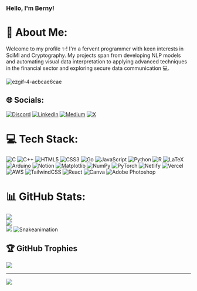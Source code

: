 ### Hello, I'm Berny!
# 💫 About Me:
 Welcome to my profile ✨! 
I'm a fervent programmer with keen interests in SciMl and Cryptography. My projects span from developing NLP models and automating visual data interpretation to applying advanced techniques in the financial sector and exploring secure data communication 💻.

![ezgif-4-acbcae6cae](https://github.com/BernyAngel/BernyAngel/assets/114488781/30cc0e58-8481-4706-a9fe-537f73fa14d2)


## 🌐 Socials:
[![Discord](https://img.shields.io/badge/Discord-%237289DA.svg?logo=discord&logoColor=white)](https://discord.gg/sakuro1796) [![LinkedIn](https://img.shields.io/badge/LinkedIn-%230077B5.svg?logo=linkedin&logoColor=white)](https://linkedin.com/in/bernyangel) [![Medium](https://img.shields.io/badge/Medium-12100E?logo=medium&logoColor=white)](https://medium.com/@@bernyangel3108) [![X](https://img.shields.io/badge/X-black.svg?logo=X&logoColor=white)](https://x.com/@yeeterle) 

# 💻 Tech Stack:
![C](https://img.shields.io/badge/c-%2300599C.svg?style=for-the-badge&logo=c&logoColor=white) ![C++](https://img.shields.io/badge/c++-%2300599C.svg?style=for-the-badge&logo=c%2B%2B&logoColor=white) ![HTML5](https://img.shields.io/badge/html5-%23E34F26.svg?style=for-the-badge&logo=html5&logoColor=white) ![CSS3](https://img.shields.io/badge/css3-%231572B6.svg?style=for-the-badge&logo=css3&logoColor=white) ![Go](https://img.shields.io/badge/go-%2300ADD8.svg?style=for-the-badge&logo=go&logoColor=white) ![JavaScript](https://img.shields.io/badge/javascript-%23323330.svg?style=for-the-badge&logo=javascript&logoColor=%23F7DF1E) ![Python](https://img.shields.io/badge/python-3670A0?style=for-the-badge&logo=python&logoColor=ffdd54) ![R](https://img.shields.io/badge/r-%23276DC3.svg?style=for-the-badge&logo=r&logoColor=white) ![LaTeX](https://img.shields.io/badge/latex-%23008080.svg?style=for-the-badge&logo=latex&logoColor=white) ![Arduino](https://img.shields.io/badge/-Arduino-00979D?style=for-the-badge&logo=Arduino&logoColor=white) ![Notion](https://img.shields.io/badge/Notion-%23000000.svg?style=for-the-badge&logo=notion&logoColor=white) ![Matplotlib](https://img.shields.io/badge/Matplotlib-%23ffffff.svg?style=for-the-badge&logo=Matplotlib&logoColor=black) ![NumPy](https://img.shields.io/badge/numpy-%23013243.svg?style=for-the-badge&logo=numpy&logoColor=white) ![PyTorch](https://img.shields.io/badge/PyTorch-%23EE4C2C.svg?style=for-the-badge&logo=PyTorch&logoColor=white) ![Netlify](https://img.shields.io/badge/netlify-%23000000.svg?style=for-the-badge&logo=netlify&logoColor=#00C7B7) ![Vercel](https://img.shields.io/badge/vercel-%23000000.svg?style=for-the-badge&logo=vercel&logoColor=white) ![AWS](https://img.shields.io/badge/AWS-%23FF9900.svg?style=for-the-badge&logo=amazon-aws&logoColor=white) ![TailwindCSS](https://img.shields.io/badge/tailwindcss-%2338B2AC.svg?style=for-the-badge&logo=tailwind-css&logoColor=white) ![React](https://img.shields.io/badge/react-%2320232a.svg?style=for-the-badge&logo=react&logoColor=%2361DAFB) ![Canva](https://img.shields.io/badge/Canva-%2300C4CC.svg?style=for-the-badge&logo=Canva&logoColor=white) ![Adobe Photoshop](https://img.shields.io/badge/adobe%20photoshop-%2331A8FF.svg?style=for-the-badge&logo=adobe%20photoshop&logoColor=white)
# 📊 GitHub Stats:
![](https://github-readme-stats.vercel.app/api?username=BernyAngel&theme=ambient_gradient&hide_border=false&include_all_commits=true&count_private=true)<br/>
![](https://github-readme-streak-stats.herokuapp.com/?user=BernyAngel&theme=ambient_gradient&hide_border=false)<br/>
![](https://github-readme-stats.vercel.app/api/top-langs/?username=BernyAngel&theme=ambient_gradient&hide_border=false&include_all_commits=true&count_private=true&layout=compact)
   ![Snakeanimation](https://github.com/BernyAngel/BernyAngel/blob/output/github-contribution-grid-snake.svg)
 

## 🏆 GitHub Trophies
![](https://github-profile-trophy.vercel.app/?username=BernyAngel&theme=radical&no-frame=false&no-bg=true&margin-w=4)

---
[![](https://visitcount.itsvg.in/api?id=BernyAngel&label=Profile%20Views&color=6&icon=0&pretty=true)](https://visitcount.itsvg.in)
